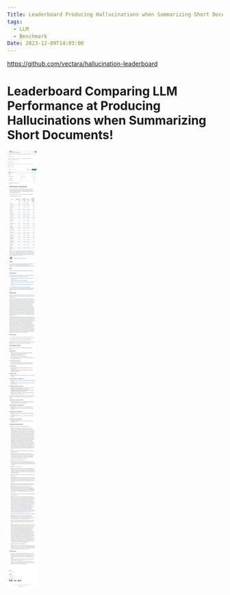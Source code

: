 ```yaml
---
Title: Leaderboard Producing Hallucinations when Summarizing Short Documents
tags:
  - LLM
  - Benchmark
Date: 2023-12-09T14:03:00
---
```

https://github.com/vectara/hallucination-leaderboard

# Leaderboard Comparing LLM Performance at Producing Hallucinations when Summarizing Short Documents!

![](_asset/2023-12-09-HallucinationsLeaderBoard_image_1.png)
